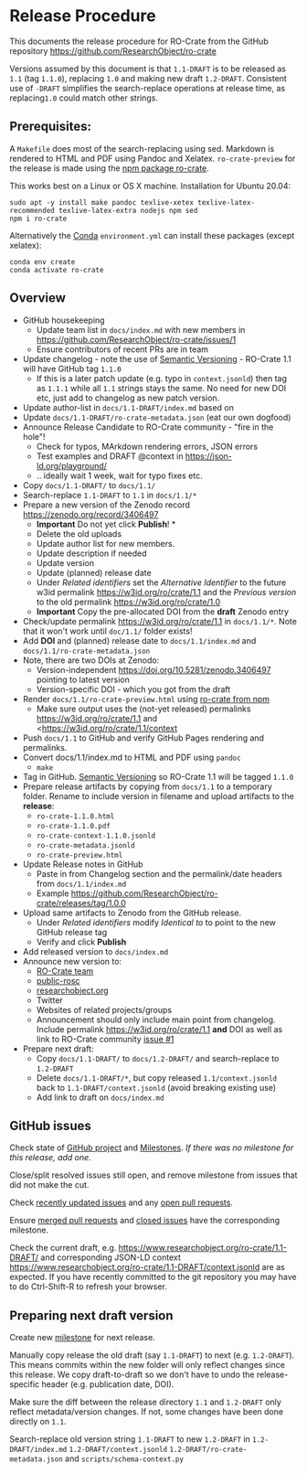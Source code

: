 # Release Procedure

This documents the release procedure for RO-Crate from the GitHub repository <https://github.com/ResearchObject/ro-crate>

Versions assumed by this document is that `1.1-DRAFT` is to be released as `1.1` (tag `1.1.0`), replacing `1.0` and making new draft `1.2-DRAFT`. Consistent use of `-DRAFT` simplifies the search-replace operations at release time, as replacing`1.0` could match other strings.

## Prerequisites:

A `Makefile` does most of the search-replacing using sed. Markdown is rendered to HTML and PDF using Pandoc and Xelatex. `ro-crate-preview` for the release is made using the [npm package ro-crate](https://www.npmjs.com/package/ro-crate).

This works best on a Linux or OS X machine. Installation for Ubuntu 20.04:

```
sudo apt -y install make pandoc texlive-xetex texlive-latex-recommended texlive-latex-extra nodejs npm sed
npm i ro-crate
```

Alternatively the [Conda](https://conda.io/) `environment.yml` can install these packages (except xelatex):

```
conda env create
conda activate ro-crate
```

## Overview

* GitHub housekeeping
  * Update team list in `docs/index.md` with new members in <https://github.com/ResearchObject/ro-crate/issues/1>
  * Ensure contributors of recent PRs are in team
* Update changelog - note the use of [Semantic Versioning](https://semver.org/) - RO-Crate 1.1 will have GitHub tag `1.1.0`
  * If this is a later patch update (e.g. typo in `context.jsonld`) then tag as `1.1.1` while all `1.1` strings stays the same. No need for new DOI etc, just add to changelog as new patch version.
* Update author-list in `docs/1.1-DRAFT/index.md` based on 
* Update `docs/1.1-DRAFT/ro-crate-metadata.json` (eat our own dogfood)
* Announce Release Candidate to RO-Crate community - "fire in the hole"!
  * Check for typos, MArkdown rendering errors, JSON errors
  * Test examples and DRAFT @context in <https://json-ld.org/playground/>
  * .. ideally wait 1 week, wait for typo fixes etc.
* Copy `docs/1.1-DRAFT/` to `docs/1.1/`
* Search-replace `1.1-DRAFT` to `1.1` in `docs/1.1/*`
* Prepare a new version of the Zenodo record <https://zenodo.org/record/3406497>
  * **Important** Do not yet click **Publish**! * 
  * Delete the old uploads
  * Update author list for new members.
  * Update description if needed
  * Update version
  * Update (planned) release date
  * Under _Related identifiers_ set the _Alternative Identifier_ to the future w3id permalink  <https://w3id.org/ro/crate/1.1> and the _Previous version_ to the old permalink <https://w3id.org/ro/crate/1.0>
  * **Important** Copy the pre-allocated DOI from the **draft** Zenodo entry
* Check/update permalink <https://w3id.org/ro/crate/1.1> in `docs/1.1/*`. Note that it won't work until `doc/1.1/` folder exists!
* Add **DOI** and (planned) release date to `docs/1.1/index.md` and `docs/1.1/ro-crate-metadata.json`
 * Note, there are two DOIs at Zenodo:
   - Version-independent <https://doi.org/10.5281/zenodo.3406497> pointing to latest version
   - Version-specific DOI - which you got from the draft 
* Render `docs/1.1/ro-crate-preview.html` using [ro-crate from npm](https://www.npmjs.com/package/ro-crate)
  * Make sure output uses the (not-yet released) permalinks <https://w3id.org/ro/crate/1.1> and <<https://w3id.org/ro/crate/1.1/context>
* Push `docs/1.1` to GitHub and verify GitHub Pages rendering and permalinks.
* Convert docs/1.1/index.md to HTML and PDF using `pandoc`
  * `make`
* Tag in GitHub. [Semantic Versioning](https://semver.org/) so RO-Crate 1.1 will be tagged `1.1.0`
* Prepare release artifacts by copying from `docs/1.1` to a temporary folder. Rename to include version in filename and upload artifacts to the **release**:
    - `ro-crate-1.1.0.html` 
    - `ro-crate-1.1.0.pdf`
    - `ro-crate-context-1.1.0.jsonld`
    - `ro-crate-metadata.jsonld`
    - `ro-crate-preview.html`
* Update Release notes in GitHub
  * Paste in from Changelog section and the permalink/date headers from `docs/1.1/index.md` 
  * Example <https://github.com/ResearchObject/ro-crate/releases/tag/1.0.0>
* Upload same artifacts to Zenodo from the GitHub release. 
  - Under _Related identifiers_ modify _Identical to_ to point to the new GitHub release tag
  - Verify and click **Publish**
* Add released version to `docs/index.md`
* Announce new version to:
  * [RO-Crate team](https://github.com/orgs/ResearchObject/teams/ro-crate)
  * [public-rosc](https://lists.w3.org/Archives/Public/public-rosc/)
  * [researchobject.org](https://github.com/ResearchObject/ResearchObject.github.io)
  * Twitter
  * Websites of related projects/groups
  * Announcement should only include main point from changelog. Include permalink <https://w3id.org/ro/crate/1.1>  **and** DOI as well as link to RO-Crate community [issue #1](<https://github.com/ResearchObject/ro-crate/issues/1>)
* Prepare next draft:
  * Copy `docs/1.1-DRAFT/` to `docs/1.2-DRAFT/` and search-replace to `1.2-DRAFT`
  * Delete `docs/1.1-DRAFT/*`, but copy released `1.1/context.jsonld` back to `1.1-DRAFT/context.jsonld` (avoid breaking existing use)
  * Add link to draft on `docs/index.md`


## GitHub issues

Check state of [GitHub project](https://github.com/ResearchObject/ro-crate/projects/1) and [Milestones](https://github.com/ResearchObject/ro-crate/milestones). _If there was no milestone for this release, add one._

Close/split resolved issues still open, and remove milestone from issues that did not make the cut.

Check [recently updated issues](https://github.com/ResearchObject/ro-crate/issues?q=is%3Aissue+is%3Aopen+sort%3Aupdated-desc) and any [open pull requests](https://github.com/ResearchObject/ro-crate/pulls).

Ensure [merged pull requests](https://github.com/ResearchObject/ro-crate/pulls?q=is%3Apr+is%3Aclosed) and [closed issues](https://github.com/ResearchObject/ro-crate/issues?q=is%3Aissue+is%3Aclosed) have the corresponding milestone.

Check the current draft, e.g. <https://www.researchobject.org/ro-crate/1.1-DRAFT/> and corresponding JSON-LD context <https://www.researchobject.org/ro-crate/1.1-DRAFT/context.jsonld> are as expected. If you have recently committed to the git repository you may have to do Ctrl-Shift-R to refresh your browser.



## Preparing next draft version

Create new [milestone](https://github.com/ResearchObject/ro-crate/milestones) for next release.

Manually copy release the old draft (say `1.1-DRAFT`) to next (e.g. `1.2-DRAFT`). This means commits within the new folder will only reflect changes since this release. We copy draft-to-draft so we don't have to undo the release-specific header (e.g. publication date, DOI).

Make sure the diff between the release directory `1.1` and `1.2-DRAFT` only reflect metadata/version changes. If not, some changes have been done directly on `1.1`.

Search-replace old version string `1.1-DRAFT` to new `1.2-DRAFT` in `1.2-DRAFT/index.md` `1.2-DRAFT/context.jsonld` `1.2-DRAFT/ro-crate-metadata.json` and `scripts/schema-context.py`

